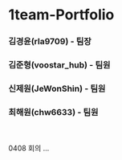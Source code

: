 # 1team-Portfolio
<h3>김경윤(rla9709) - 팀장</h3>
<h3>김준형(voostar_hub) - 팀원</h3>
<h3>신제원(JeWonShin) - 팀원</h3>
<h3>최해원(chw6633) - 팀원</h3>
<br><br>
0408 회의
...
